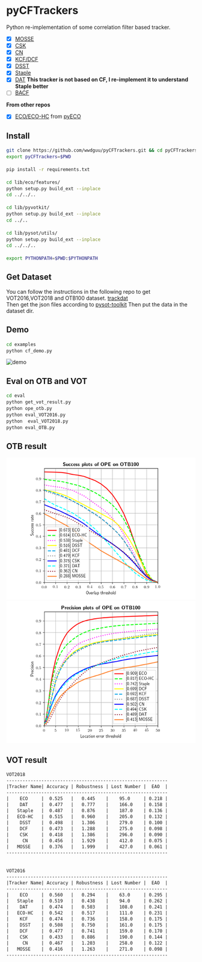 # pyCFTrackers
Python re-implementation of some correlation filter based tracker.

- [x] [MOSSE](http://citeseerx.ist.psu.edu/viewdoc/download?doi=10.1.1.294.4992&rep=rep1&type=pdf)
- [x] [CSK](http://59.80.44.48/www.robots.ox.ac.uk/~joao/publications/henriques_eccv2012.pdf)
- [x] [CN](http://117.128.6.12/cache/www.cvl.isy.liu.se/research/objrec/visualtracking/colvistrack/CN_Tracking_CVPR14.pdf?ich_args2=465-31142901008185_f9df5d61efad793a151f3e0f467d3f75_10001002_9c896128d7c2f2d6933d518939a83798_91ccc5b03febd95ae516eb0f69b18b49)
- [x] [KCF/DCF](http://www.robots.ox.ac.uk/~joao/publications/henriques_tpami2015.pdf)
- [x] [DSST](http://www.cvl.isy.liu.se/research/objrec/visualtracking/scalvistrack/ScaleTracking_BMVC14.pdf)
- [x] [Staple](https://arxiv.org/pdf/1512.01355v2.pdf)
- [x] [DAT](https://www.tugraz.at/institute/icg/research/team-bischof/lrs/downloads/dat/) **This tracker is not based on CF, I re-implement it to understand Staple better**
- [ ]  [BACF](http://openaccess.thecvf.com/content_ICCV_2017/papers/Galoogahi_Learning_Background-Aware_Correlation_ICCV_2017_paper.pdf)  

**From other repos**
- [x] [ECO/ECO-HC](https://arxiv.org/pdf/1611.09224v1.pdf) from [pyECO](https://github.com/StrangerZhang/pyECO)



## Install
``` bash
git clone https://github.com/wwdguu/pyCFTrackers.git && cd pyCFTrackers
export pyCFTrackers=$PWD

pip install -r requirements.txt

cd lib/eco/features/
python setup.py build_ext --inplace
cd ../../..

cd lib/pyvotkit/
python setup.py build_ext --inplace
cd ../..

cd lib/pysot/utils/
python setup.py build_ext --inplace
cd ../../..

export PYTHONPATH=$PWD:$PYTHONPATH
```

## Get Dataset
You can follow the instructions in the following repo to get VOT2016,VOT2018 and OTB100 dataset.
[trackdat](https://github.com/jvlmdr/trackdat/tree/master/python/trackdat)  
Then get the json files according to [pysot-toolkit](https://github.com/StrangerZhang/pysot-toolkit)
Then put the data in the dataset dir.

## Demo
``` bash
cd examples
python cf_demo.py
```
![demo](results/Coke_vis.gif)
## Eval on OTB and VOT
``` bash
cd eval
python get_vot_result.py
python ope_otb.py
python eval_VOT2016.py
python  eval_VOT2018.py
python eval_OTB.py
```

## OTB result
![Success Plots of OPE on OTB100](results/pytracker_OPE_OTB100_success.png)
![Precision Plots of OPE on OTB100](results/pytracker_OPE_OTB100_precision.png)

## VOT result


```
VOT2018
------------------------------------------------------------
|Tracker Name| Accuracy | Robustness | Lost Number |  EAO  |
------------------------------------------------------------
|    ECO     |  0.525   |   0.445    |    95.0     | 0.218 |
|    DAT     |  0.477   |   0.777    |    166.0    | 0.158 |
|   Staple   |  0.487   |   0.876    |    187.0    | 0.136 |
|   ECO-HC   |  0.515   |   0.960    |    205.0    | 0.132 |
|    DSST    |  0.498   |   1.306    |    279.0    | 0.100 |
|    DCF     |  0.473   |   1.288    |    275.0    | 0.098 |
|    CSK     |  0.418   |   1.386    |    296.0    | 0.090 |
|     CN     |  0.456   |   1.929    |    412.0    | 0.075 |
|   MOSSE    |  0.376   |   1.999    |    427.0    | 0.061 |
------------------------------------------------------------


VOT2016
------------------------------------------------------------
|Tracker Name| Accuracy | Robustness | Lost Number |  EAO  |
------------------------------------------------------------
|    ECO     |  0.560   |   0.294    |    63.0     | 0.295 |
|   Staple   |  0.519   |   0.438    |    94.0     | 0.262 |
|    DAT     |  0.474   |   0.503    |    108.0    | 0.241 |
|   ECO-HC   |  0.542   |   0.517    |    111.0    | 0.231 |
|    KCF     |  0.474   |   0.736    |    158.0    | 0.175 |
|    DSST    |  0.508   |   0.750    |    161.0    | 0.175 |
|    DCF     |  0.477   |   0.741    |    159.0    | 0.170 |
|    CSK     |  0.433   |   0.886    |    190.0    | 0.144 |
|     CN     |  0.467   |   1.203    |    258.0    | 0.122 |
|   MOSSE    |  0.416   |   1.263    |    271.0    | 0.098 |
------------------------------------------------------------
```


